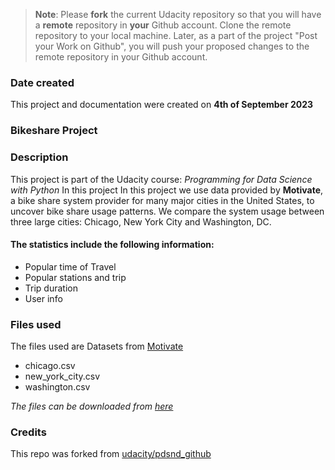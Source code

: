 >**Note**: Please **fork** the current Udacity repository so that you will have a **remote** repository in **your** Github account. Clone the remote repository to your local machine. Later, as a part of the project "Post your Work on Github", you will push your proposed changes to the remote repository in your Github account.

### Date created
This project and documentation were created on **4th of September 2023**

### Bikeshare Project

### Description
This project is part of the Udacity course: *Programming for Data Science with Python*
In this project In this project we use data provided by **Motivate**, 
a bike share system provider for many major cities in the United States, to uncover bike share usage patterns. 
We compare the system usage between three large cities: Chicago, New York City and Washington, DC.

#### The statistics include the following information:
* Popular time of Travel
* Popular stations and trip
* Trip duration
* User info

### Files used
The files used are Datasets from [Motivate](https://motivateco.com/)

* chicago.csv
* new_york_city.csv
* washington.csv

*The files can be downloaded from [here](https://capitalbikeshare.com/system-data)*

### Credits
This repo was forked from [udacity/pdsnd_github](https://github.com/udacity/pdsnd_github)
